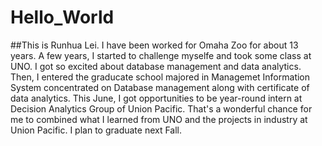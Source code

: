 # Hello_World
##This is Runhua Lei. I have been worked for Omaha Zoo for about 13 years.  A few years, I started to challenge myselfe and took some class at UNO. I got so excited about database management and data analytics.  Then,  I entered the graducate school majored in Managemet Information System concentrated on Database management along with certificate of data analytics. This June, I got opportunities to be year-round intern at Decision Analytics Group of Union Pacific. That's a wonderful chance for me to combined what I learned from UNO and the projects in industry at Union Pacific. I plan to graduate next Fall.
